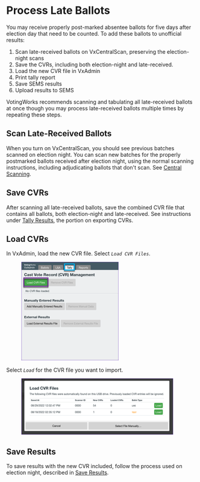 # Process Late Ballots

You may receive properly post-marked absentee ballots for five days after election day that need to be counted. To add these ballots to unofficial results:

1. Scan late-received ballots on VxCentralScan, preserving the election-night scans
2. Save the CVRs, including both election-night and late-received.
3. Load the new CVR file in VxAdmin
4. Print tally report
5. Save SEMS results
6. Upload results to SEMS

VotingWorks recommends scanning and tabulating all late-received ballots at once though you may process late-received ballots multiple times by repeating these steps.

## Scan Late-Received Ballots

When you turn on VxCentralScan, you should see previous batches scanned on election night. You can scan new batches for the properly postmarked ballots received after election night, using the normal scanning instructions, including adjudicating ballots that don't scan. See [Central Scanning](../election-ops/scanning-ballots.md).

## Save CVRs

After scanning all late-received ballots, save the combined CVR file that contains all ballots, both election-night and late-received. See instructions under [Tally Results](../election-ops/tabulating-results.md), the portion on exporting CVRs.

## Load CVRs

In VxAdmin, load the new CVR file. Select _`Load CVR Files`_.

<figure><img src="../.gitbook/assets/image (42).png" alt=""><figcaption></figcaption></figure>

Select _`Load`_ for the CVR file you want to import.

<figure><img src="../.gitbook/assets/image (79).png" alt=""><figcaption></figcaption></figure>

## Save Results

To save results with the new CVR included, follow the process used on election night, described in [Save Results](../election-ops/export-results.md).
